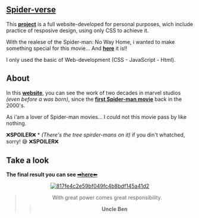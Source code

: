 ## [Spider-verse](https://bumboobee.github.io/Full-Spider-Verse/)

This **[project](https://bumboobee.github.io/Full-Spider-Verse/)** is a full website-developed for personal purposes, wich include practice of resposive design, using only CSS to achieve it. 

With the realese of the Spider-man: No Way Home, i wanted to make something special for this movie... And **[here](https://bumboobee.github.io/Full-Spider-Verse/)** it is!! 

I only used the basic of Web-development (CSS - JavaScript - Html).

## About

In this **[website](https://bumboobee.github.io/Full-Spider-Verse/)**, you can see the work of two decades in marvel studios *(even before a was born)*, since the **[first Spider-man movie](https://en.wikipedia.org/wiki/Spider-Man_(2002_film))** back in the 2000's.

As i'am a lover of Spider-man movies... I could not this movie pass by like nothing.

❌**SPOILER**❌ * *(There's the tree spirder-mans on it)* if you din't whatched, sorry! 😅 ❌**SPOILER**❌

## Take a look

 **The final result you can see [➡here⬅](https://bumboobee.github.io/Full-Spider-Verse/)**
 
<div align="center">

 [![817fe4c2e59bf049fc4b8bdf145a41d2](https://c.tenor.com/mB814cspqZoAAAAC/spider-man-no-way-home-no-way-home.gif)]((https://bumboobee.github.io/Full-Spider-Verse/))

 > With great power comes great responsibility.
 >> **Uncle Ben**
<div \> 
